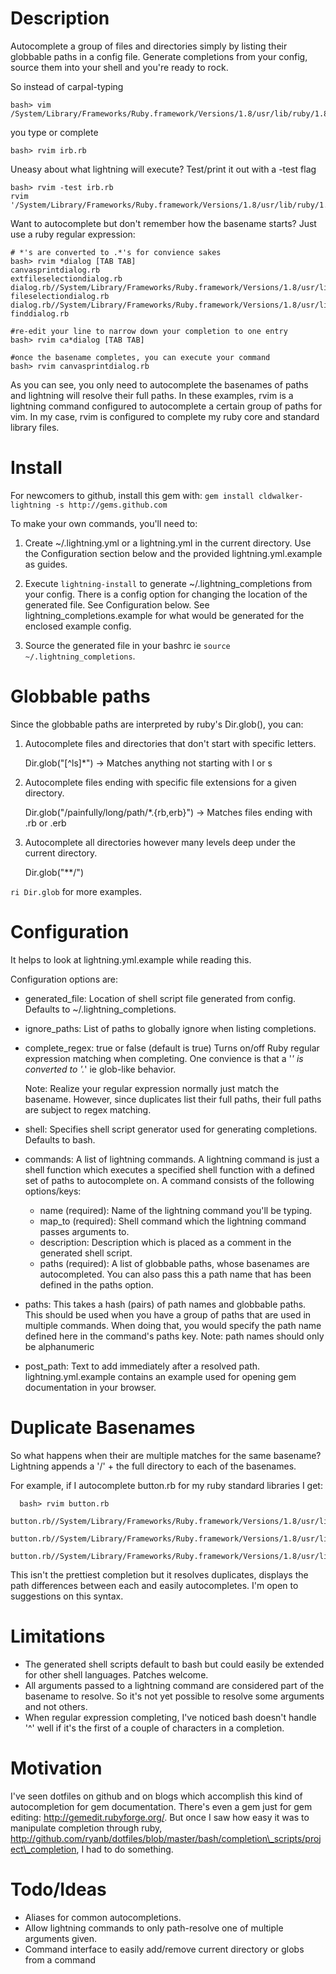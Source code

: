 Description
===========

Autocomplete a group of files and directories simply by listing their globbable paths
in a config file. Generate completions from your config, source them into your shell
and you're ready to rock.

So instead of carpal-typing

    bash> vim /System/Library/Frameworks/Ruby.framework/Versions/1.8/usr/lib/ruby/1.8/irb.rb

you type or complete

    bash> rvim irb.rb

Uneasy about what lightning will execute? Test/print it out with a -test flag

    bash> rvim -test irb.rb
    rvim '/System/Library/Frameworks/Ruby.framework/Versions/1.8/usr/lib/ruby/1.8/irb.rb'

Want to autocomplete but don't remember how the basename starts? Just use a ruby regular expression:

    # *'s are converted to .*'s for convience sakes
    bash> rvim *dialog [TAB TAB]
    canvasprintdialog.rb
    extfileselectiondialog.rb
    dialog.rb//System/Library/Frameworks/Ruby.framework/Versions/1.8/usr/lib/ruby/1.8/tk
    fileselectiondialog.rb
    dialog.rb//System/Library/Frameworks/Ruby.framework/Versions/1.8/usr/lib/ruby/1.8/tkextlib/bwidget
    finddialog.rb

    #re-edit your line to narrow down your completion to one entry
    bash> rvim ca*dialog [TAB TAB]

    #once the basename completes, you can execute your command
    bash> rvim canvasprintdialog.rb

As you can see, you only need to autocomplete the basenames of paths and lightning will resolve their
full paths.  In these examples, rvim is a lightning command configured to autocomplete a certain group of paths for vim.
In my case, rvim is configured to complete my ruby core and standard library files.


Install
=======

For newcomers to github, install this gem with: `gem install cldwalker-lightning -s http://gems.github.com`

To make your own commands, you'll need to:

1. Create ~/.lightning.yml or a lightning.yml in the current directory.
   Use the Configuration section below and the provided lightning.yml.example as guides.

2. Execute `lightning-install` to generate ~/.lightning\_completions from your config.
   There is a config option for changing the location of the generated file. See Configuration
   below. See lightning\_completions.example for what would be generated for the enclosed example
   config.

3. Source the generated file in your bashrc ie `source ~/.lightning_completions`.


Globbable paths
===============

Since the globbable paths are interpreted by ruby's Dir.glob(), you can:

1. Autocomplete files and directories that don't start with specific letters.

   Dir.glob("[^ls]*") -> Matches anything not starting with l or s

2. Autocomplete files ending with specific file extensions for a given directory.

   Dir.glob("/painfully/long/path/*.{rb,erb}") -> Matches files ending with .rb or .erb

3. Autocomplete all directories however many levels deep under the current directory.

   Dir.glob("**/")

`ri Dir.glob` for more examples.

Configuration
=====================

It helps to look at lightning.yml.example while reading this.

Configuration options are:

* generated\_file: Location of shell script file generated from config. Defaults to
  ~/.lightning\_completions.
* ignore\_paths: List of paths to globally ignore when listing completions.
* complete\_regex: true or false (default is true)
  Turns on/off Ruby regular expression matching when completing. One convience
  is that a '*' is converted to '.*' ie glob-like behavior.

  Note: Realize your regular expression normally just match the basename. However, since duplicates
  list their full paths, their full paths are subject to regex matching.
* shell: Specifies shell script generator used for generating completions. Defaults to bash.
* commands: A list of lightning commands. A lightning command is just a shell function
  which executes a specified shell function with a defined set of paths to autocomplete on.
  A command consists of the following options/keys:
  
  * name (required): Name of the lightning command you'll be typing.
  * map\_to (required): Shell command which the lightning command passes arguments to.
  * description: Description which is placed as a comment in the generated shell script.
  * paths (required): A list of globbable paths, whose basenames are autocompleted. You can also
    pass this a path name that has been defined in the paths option. 

* paths: This takes a hash (pairs) of path names and globbable paths. This should be used when
  you have a group of paths that are used in multiple commands. When doing that, you would specify
  the path name defined here in the command's paths key.
  Note: path names should only be alphanumeric

* post\_path: Text to add immediately after a resolved path. lightning.yml.example contains
  an example used for opening gem documentation in your browser.

Duplicate Basenames
===================

So what happens when their are multiple matches for the same basename?
Lightning appends a '/' + the full directory to each of the basenames.

For example, if I autocomplete button.rb for my ruby standard libraries I get:

      bash> rvim button.rb
      button.rb//System/Library/Frameworks/Ruby.framework/Versions/1.8/usr/lib/ruby/1.8/tk
      button.rb//System/Library/Frameworks/Ruby.framework/Versions/1.8/usr/lib/ruby/1.8/tkextlib/bwidget
      button.rb//System/Library/Frameworks/Ruby.framework/Versions/1.8/usr/lib/ruby/1.8/tkextlib/blt/tile

This isn't the prettiest completion but it resolves duplicates, displays the path differences
between each and easily autocompletes. I'm open to suggestions on this syntax.

Limitations
===========

* The generated shell scripts default to bash but could easily be extended for other shell languages. Patches welcome.
* All arguments passed to a lightning command are considered part of the basename to resolve. So
  it's not yet possible to resolve some arguments and not others.
* When regular expression completing, I've noticed bash doesn't handle '^' well if it's the first of
  a couple of characters in a completion.

Motivation
==========

I've seen dotfiles on github and on blogs which accomplish this kind of autocompletion for gem
documentation. There's even a gem just for gem editing: http://gemedit.rubyforge.org/.
But once I saw how easy it was to manipulate completion through ruby,
http://github.com/ryanb/dotfiles/blob/master/bash/completion\_scripts/project\_completion,
I had to do something.

Todo/Ideas
==========

* Aliases for common autocompletions.
* Allow lightning commands to only path-resolve one of multiple arguments given.
* Command interface to easily add/remove current directory or globs from a command
